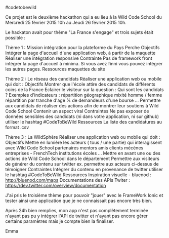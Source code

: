#codetobewild


Ce projet est le deuxième hackathon qui a eu lieu à la Wild Code School du Mercredi 25 février 2015 10h au Jeudi 26 février 2015 10h.

Le hackaton avait pour thème "La France s'engage" et trois sujets était possible : 


Thème 1 : Mission intégration
pour la plateforme du Pays Perche
Objectifs
Intégrer la page d'accueil d'une application web, à partir de la maquette
Réaliser une intégration responsive
Contrainte
Pas de framework front
intégrer la page d'accueil à minima. Si vous avez finni vous pouvez intégrer les autres pages.
Ressources
maquettes du site



Thème 2 : Le réseau des candidats
Réaliser une application web ou mobile qui doit :
Objectifs
Montrer que l'école attire des candidats de différents coins de la France
Eclairer le visiteur sur la question : Qui sont les candidats ?
Exemples d'indicateurs : 
répartition géographique
mixité homme / femme
répartition par tranche d'age
% de demandeurs d'une bourse
...
Permettre aux candidats de réaliser des actions afin de montrer leur soutiens à Wild Code School
Contenir un aspect viral
Contraintes
Ne pas exposer de données sensibles des candidats (ni dans votre application, ni sur github)
utiliser le hashtag #CodeToBeWild
Ressources
La liste des candidatures au format .csv


Thème 3 : La WildSphère
Réaliser une application web ou mobile qui doit :
Objectifs
Mettre en lumière les acteurs ( tous / une partie) qui interagissent avec Wild Code School
partenaires
mentors
amis
clients
mécènes
entreprises - FrenchTech
institutions
écoles
...
Mettre en avant une ou des actions de Wild Code School dans le département
Permettre aux visiteurs de générer du contenu sur twitter
ex. permettre aux acteurs ci-dessus de témoigner
Contraintes
Intégrer du contenu en provenance de twitter
utiliser le hashtag #CodeToBeWild
Ressources
Inspiration visuelle - bluenod : http://bluenod.com/maps
Documentations des APIs Twiter : https://dev.twitter.com/overview/documentation


J'ai pris le troisième thème pour pouvoir "jouer" avec le FrameWork Ionic et tester ainsi une application que je ne connaissait pas encore très bien.

Après 24h bien remplies, mon app n'est pas complètement terminée n'ayant pas pu y intégrer l'API de twitter et n'ayant pas encore gèrer certains paramètres mais je compte bien la finaliser.

Emma